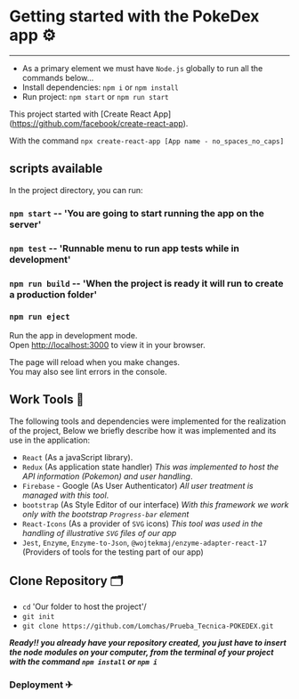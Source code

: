 # Getting started with the PokeDex app ⚙
---

- As a primary element we must have `Node.js` globally to run all the commands below...
- Install dependencies: `npm i` or `npm install`
- Run project: `npm start` or `npm run start`

This project started with [Create React App] (https://github.com/facebook/create-react-app).

With the command `npx create-react-app [App name - no_spaces_no_caps]`

## scripts available

In the project directory, you can run:

### `npm start` -- 'You are going to start running the app on the server'
### `npm test` -- 'Runnable menu to run app tests while in development'
### `npm run build` -- 'When the project is ready it will run to create a production folder'
### `npm run eject`

Run the app in development mode.\
Open [http://localhost:3000](http://localhost:3000) to view it in your browser.

The page will reload when you make changes.\
You may also see lint errors in the console.

## Work Tools 🔗

The following tools and dependencies were implemented for the realization of the project,
Below we briefly describe how it was implemented and its use in the application:

- `React` (As a javaScript library).
- `Redux` (As application state handler) *This was implemented to host the API information (Pokemon) and user handling*.
- `Firebase` - Google (As User Authenticator) *All user treatment is managed with this tool*.
- `bootstrap` (As Style Editor of our interface) *With this framework we work only with the bootstrap `Progress-bar` element*
- `React-Icons` (As a provider of `SVG` icons) *This tool was used in the handling of illustrative `SVG` files of our app*
- `Jest`, `Enzyme`, `Enzyme-to-Json`, `@wojtekmaj/enzyme-adapter-react-17` (Providers of tools for the testing part of our app)
 
 ## Clone Repository 🗂
 
 - `cd` 'Our folder to host the project'/
 - `git init`
 - `git clone https://github.com/Lomchas/Prueba_Tecnica-POKEDEX.git`
 
 ***Ready!! you already have your repository created, you just have to insert the node modules on your computer,
 from the terminal of your project with the command `npm install` or `npm i`***

### Deployment ✈
